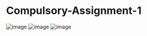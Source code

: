# Compulsory-Assignment-1
![image](https://github.com/user-attachments/assets/7f84c5f1-9776-4da0-8a5f-927c9c62d5e9)
![image](https://github.com/user-attachments/assets/523dcb18-1216-4c3c-9882-ff478ba63162)
![image](https://github.com/user-attachments/assets/9a734c80-5760-4295-beca-d3c1726588ab)
